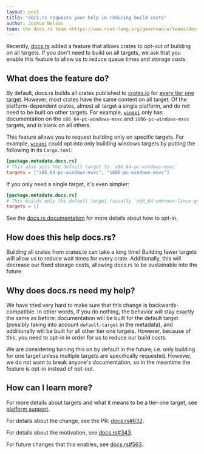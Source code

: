 ```yaml
---
layout: post
title: "docs.rs requests your help in reducing build costs"
author: Joshua Nelson
team: the docs.rs team <https://www.rust-lang.org/governance/teams/dev-tools#docs-rs>
---
```


Recently, [docs.rs] added a feature that allows crates to opt-out of building on all targets.
If you don't need to build on all targets, we ask that you enable this feature
to allow us to reduce queue times and storage costs.

## What does the feature do?

By default, docs.rs builds all crates published to [crates.io] for [every tier one target][metadata].
However, most crates have the same content on all target.
Of the platform-dependent crates, almost all target a single platform,
and do not need to be built on other targets.
For example, [`winapi`] only has documentation on the `x86_64-pc-windows-msvc`
and `i686-pc-windows-msvc` targets, and is blank on all others.

This feature allows you to request building only on specific targets.
For example, [`winapi`] could opt into only building windows targets
by putting the following in its `Cargo.toml`:

```toml
[package.metadata.docs.rs]
# This also sets the default target to `x86_64-pc-windows-msvc`
targets = ["x86_64-pc-windows-msvc", "i686-pc-windows-msvc"]
```

If you only need a single target, it's even simpler:

```toml
[package.metadata.docs.rs]
# This builds only the default target (usually `x86_64-unknown-linux-gnu`)
targets = []
```

See the [docs.rs documentation][metadata] for more details about how to opt-in.

## How does this help docs.rs?

Building all crates from crates.io can take a long time!
Building fewer targets will allow us to reduce wait times for every crate.
Additionally, this will decrease our fixed storage costs,
allowing docs.rs to be sustainable into the future.

## Why does docs.rs need my help?

We have tried very hard to make sure that this change is backwards-compatible.
In other words, if you do nothing, the behavior will stay exactly the same as before:
documentation will be built for the default target (possibly taking into account `default-target` in the metadata),
and additionally will be built for all other tier one targets.
However, because of this, you need to opt-in in order for us to reduce our build costs.

We are considering turning this on by default in the future;
i.e. only building for one target unless multiple targets are specifically requested.
However, we do not want to break anyone's documentation, so in the meantime the feature is opt-in instead of opt-out.

## How can I learn more?

For more details about targets and what it means to be a tier-one target,
see [platform support].

For details about the change, see the PR: [docs.rs#632](https://github.com/rust-lang/docs.rs/pull/632).

For details about the motivation, see [docs.rs#343](https://github.com/rust-lang/docs.rs/issues/343).

For future changes that this enables, see [docs.rs#563](https://github.com/rust-lang/docs.rs/issues/563#issuecomment-573321498).

[docs.rs]: https://docs.rs/
[crates.io]: https://crates.io/
[platform support]: https://forge.rust-lang.org/release/platform-support.html
[metadata]: https://docs.rs/about#metadata
[`winapi`]: https://docs.rs/winapi/
